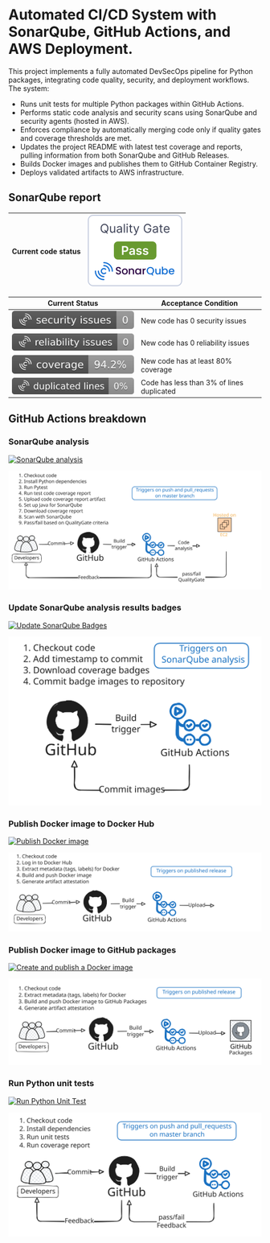 # Automated CI/CD System with SonarQube, GitHub Actions, and AWS Deployment.

This project implements a fully automated DevSecOps pipeline for Python packages, integrating code quality, security, and deployment workflows. The system:

- Runs unit tests for multiple Python packages within GitHub Actions.
- Performs static code analysis and security scans using SonarQube and security agents (hosted in AWS).
- Enforces compliance by automatically merging code only if quality gates and coverage thresholds are met.
- Updates the project README with latest test coverage and reports, pulling information from both SonarQube and GitHub Releases.
- Builds Docker images and publishes them to GitHub Container Registry.
- Deploys validated artifacts to AWS infrastructure.

## SonarQube report
<div align="center">

|Current code status |[![Quality gate](https://github.com/ewardq/epam_python_task/blob/master/repo_images/sonarqube_badges/quality_gate.svg)](https://github.com/ewardq/epam_python_task/blob/master/repo_images/sonarqube_badges/quality_gate.svg) |
|---	|---	|

|Current Status |Acceptance Condition|   
|---	|---	|
|[![Security Issues](https://github.com/ewardq/epam_python_task/blob/master/repo_images/sonarqube_badges/software_quality_security_issues.svg)](https://github.com/ewardq/epam_python_task/blob/master/repo_images/sonarqube_badges/software_quality_security_issues.svg) |New code has 0 security issues|
|[![Reliability Issues](https://github.com/ewardq/epam_python_task/blob/master/repo_images/sonarqube_badges/software_quality_reliability_issues.svg)](https://github.com/ewardq/epam_python_task/blob/master/repo_images/sonarqube_badges/software_quality_reliability_issues.svg) |New code has 0 reliability issues |
|[![Coverage](https://github.com/ewardq/epam_python_task/blob/master/repo_images/sonarqube_badges/coverage.svg)](https://github.com/ewardq/epam_python_task/blob/master/repo_images/sonarqube_badges/coverage.svg) |New code has at least 80% coverage |
|[![Duplicated Lines (%)](https://github.com/ewardq/epam_python_task/blob/master/repo_images/sonarqube_badges/duplicated_lines_density.svg)](https://github.com/ewardq/epam_python_task/blob/master/repo_images/sonarqube_badges/duplicated_lines_density.svg) |Code has less than 3% of lines duplicated |

</div>

## GitHub Actions breakdown

### SonarQube analysis
[![SonarQube analysis](https://github.com/ewardq/epam_python_task/actions/workflows/sonarqube.yml/badge.svg)](https://github.com/ewardq/epam_python_task/actions/workflows/sonarqube.yml)

<img src="./repo_images/SonarQube.svg">


### Update SonarQube analysis results badges  
[![Update SonarQube Badges](https://github.com/ewardq/epam_python_task/actions/workflows/create_sonar_badges.yaml/badge.svg)](https://github.com/ewardq/epam_python_task/actions/workflows/create_sonar_badges.yaml)

<img src="./repo_images/Update_SonarQube_badges.svg">


### Publish Docker image to Docker Hub
[![Publish Docker image](https://github.com/ewardq/epam_python_task/actions/workflows/push_to_docker_hub.yaml/badge.svg)](https://github.com/ewardq/epam_python_task/actions/workflows/push_to_docker_hub.yaml)

<img src="./repo_images/DockerHub.svg">


### Publish Docker image to GitHub packages
[![Create and publish a Docker image](https://github.com/ewardq/epam_python_task/actions/workflows/build_and_push_registry.yaml/badge.svg)](https://github.com/ewardq/epam_python_task/actions/workflows/build_and_push_registry.yaml)

<img src="./repo_images/GitHub_packages.svg">


### Run Python unit tests
[![Run Python Unit Test](https://github.com/ewardq/epam_python_task/actions/workflows/execute_pytests.yml/badge.svg)](https://github.com/ewardq/epam_python_task/actions/workflows/execute_pytests.yml)

<img src="./repo_images/GitHub_unit_tests.svg">
